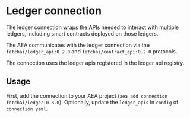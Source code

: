 # Ledger connection

The ledger connection wraps the APIs needed to interact with multiple ledgers, including smart contracts deployed on those ledgers.

The AEA communicates with the ledger connection via the `fetchai/ledger_api:0.2.0` and `fetchai/contract_api:0.2.0` protocols.

The connection uses the ledger apis registered in the ledger api registry.

## Usage

First, add the connection to your AEA project (`aea add connection fetchai/ledger:0.3.0`). Optionally, update the `ledger_apis` in `config` of `connection.yaml`.
